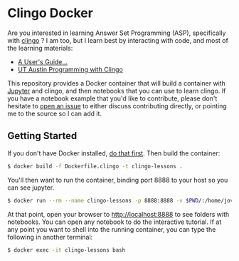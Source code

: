 # Clingo Docker

Are you interested in learning Answer Set Programming (ASP), specifically
with [clingo](https://github.com/potassco/clingo) ? I am too,
but I learn best by interacting with code, and most of the learning materials:

 - [A User's Guide...](http://wp.doc.ic.ac.uk/arusso/wp-content/uploads/sites/47/2015/01/clingo_guide.pdf)
 - [UT Austin Programming with Clingo](https://www.cs.utexas.edu/~vl/teaching/378/pwc.pdf)
 
This repository provides a Docker container that will build a container
with [Jupyter](https://jupyter.org/) and clingo, and then notebooks
that you can use to learn clingo. If you have a notebook example
that you'd like to contribute, please don't hesitate to [open an issue](https://github.com/vsoch/clingo-lessons/issues)
to either discuss contributing directly, or pointing me to the source so I
can add it.

## Getting Started

If you don't have Docker installed, [do that first](https://docs.docker.com/get-docker/).
Then build the container:

```bash
$ docker build -f Dockerfile.clingo -t clingo-lessons .
```

You'll then want to run the container, binding port 8888 to your host so you
can see jupyter.

```bash
$ docker run --rm --name clingo-lessons -p 8888:8888 -v $PWD/:/home/jovyan/work clingo-lessons
```

At that point, open your browser to [http://localhost:8888](http://localhost:8888)
to see folders with notebooks. You can open any notebook to do the interactive tutorial.
If at any point you want to shell into the running container, you can type the
following in another terminal:

```bash
$ docker exec -it clingo-lessons bash
```
